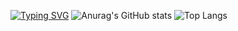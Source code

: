 [![Typing SVG](https://readme-typing-svg.demolab.com?font=Fira+Code&weight=500&size=30&pause=1000&center=%E5%81%87&vCenter=%E5%81%87&multiline=true&repeat=%E7%9C%9F&random=%E5%81%87&width=435&lines=Welcome+to+my+home+page)](https://git.io/typing-svg)
![Anurag's GitHub stats](https://github-readme-stats.vercel.app/api?username=CYQ20050302)
![Top Langs](https://github-readme-stats.vercel.app/api/top-langs/?username=CYQ20050302)

<!---
cyq20050302/cyq20050302 is a ✨ special ✨ repository because its `README.md` (this file) appears on your GitHub profile.
You can click the Preview link to take a look at your changes.
--->
